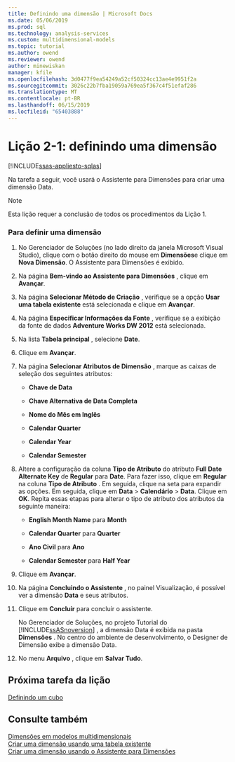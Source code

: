 ```yaml
---
title: Definindo uma dimensão | Microsoft Docs
ms.date: 05/06/2019
ms.prod: sql
ms.technology: analysis-services
ms.custom: multidimensional-models
ms.topic: tutorial
ms.author: owend
ms.reviewer: owend
author: minewiskan
manager: kfile
ms.openlocfilehash: 3d0477f9ea54249a52cf50324cc13ae4e9951f2a
ms.sourcegitcommit: 3026c22b7fba19059a769ea5f367c4f51efaf286
ms.translationtype: MT
ms.contentlocale: pt-BR
ms.lasthandoff: 06/15/2019
ms.locfileid: "65403888"
---
```

# <a name="lesson-2-1---defining-a-dimension"></a>Lição 2-1: definindo uma dimensão
[!INCLUDE[ssas-appliesto-sqlas](../../includes/ssas-appliesto-sqlas.md)]

Na tarefa a seguir, você usará o Assistente para Dimensões para criar uma dimensão Data.  
  
> [!NOTE]  
> Esta lição requer a conclusão de todos os procedimentos da Lição 1.  
  
### <a name="to-define-a-dimension"></a>Para definir uma dimensão  
  
1.  No Gerenciador de Soluções (no lado direito da janela Microsoft Visual Studio), clique com o botão direito do mouse em **Dimensões**e clique em **Nova Dimensão**. O Assistente para Dimensões é exibido.  
  
2.  Na página **Bem-vindo ao Assistente para Dimensões** , clique em **Avançar**.  
  
3.  Na página **Selecionar Método de Criação** , verifique se a opção **Usar uma tabela existente** está selecionada e clique em **Avançar**.  
  
4.  Na página **Especificar Informações da Fonte** , verifique se a exibição da fonte de dados **Adventure Works DW 2012** está selecionada.  
  
5.  Na lista **Tabela principal** , selecione **Date**.  
  
6.  Clique em **Avançar**.  
  
7.  Na página **Selecionar Atributos de Dimensão** , marque as caixas de seleção dos seguintes atributos:  
  
    -   **Chave de Data**  
  
    -   **Chave Alternativa de Data Completa**  
  
    -   **Nome do Mês em Inglês**  
  
    -   **Calendar Quarter**  
  
    -   **Calendar Year**  
  
    -   **Calendar Semester**  
  
8.  Altere a configuração da coluna **Tipo de Atributo** do atributo **Full Date Alternate Key** de **Regular** para **Date**. Para fazer isso, clique em **Regular** na coluna **Tipo de Atributo** . Em seguida, clique na seta para expandir as opções. Em seguida, clique em **Data** > **Calendário** > **Data**. Clique em **OK**. Repita essas etapas para alterar o tipo de atributo dos atributos da seguinte maneira:  
  
    -   **English Month Name** para **Month**  
  
    -   **Calendar Quarter** para **Quarter**  
  
    -   **Ano Civil** para **Ano**  
  
    -   **Calendar Semester** para **Half Year**  
  
9. Clique em **Avançar**.  
  
10. Na página **Concluindo o Assistente** , no painel Visualização, é possível ver a dimensão **Data** e seus atributos.  
  
11. Clique em **Concluir** para concluir o assistente.  
  
    No Gerenciador de Soluções, no projeto Tutorial do [!INCLUDE[ssASnoversion](../../includes/ssasnoversion-md.md)] , a dimensão Data é exibida na pasta **Dimensões** . No centro do ambiente de desenvolvimento, o Designer de Dimensão exibe a dimensão Data.  
  
12. No menu **Arquivo** , clique em **Salvar Tudo**.  
  
## <a name="next-task-in-lesson"></a>Próxima tarefa da lição  
[Definindo um cubo](lesson-2-2-defining-a-cube.md)  
  
## <a name="see-also"></a>Consulte também  
[Dimensões em modelos multidimensionais](../multidimensional-models/dimensions-in-multidimensional-models.md)  
[Criar uma dimensão usando uma tabela existente](../multidimensional-models/create-a-dimension-by-using-an-existing-table.md)  
[Criar uma dimensão usando o Assistente para Dimensões](../multidimensional-models/create-a-dimension-using-the-dimension-wizard.md)  
  
  
  
